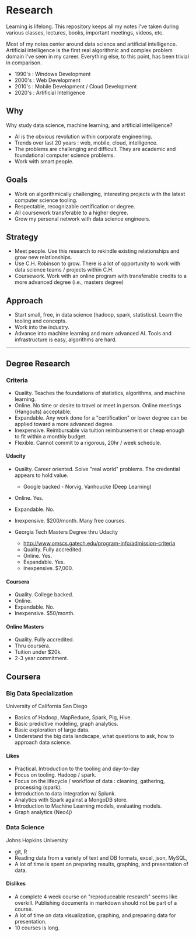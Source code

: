 # Research

Learning is lifelong. This repository keeps all my notes I've taken during various classes, lectures, books, important meetings, videos, etc.

Most of my notes center around data science and artificial intelligence. Artificial intelligence is the first real algorithmic and complex problem domain I've seen in my career. Everything else, to this point, has been trivial in comparison.

* 1990's : Windows Development
* 2000's : Web Development
* 2010's : Mobile Development / Cloud Development
* 2020's : Artificial Intelligence

## Why

Why study data science, machine learning, and artificial intelligence?

* AI is the obvious revolution within corporate engineering.
* Trends over last 20 years : web, mobile, cloud, intelligence.
* The problems are challenging and difficult. They are academic and foundational computer science problems.
* Work with smart people.

## Goals

* Work on algorithmically challenging, interesting projects with the latest computer science tooling.
* Respectable, recognizable certification or degree.
* All coursework transferable to a higher degree.
* Grow my personal network with data science engineers.

## Strategy

* Meet people. Use this research to rekindle existing relationships and grow new relationships.
* Use C.H. Robinson to grow. There is a lot of opportunity to work with data science teams / projects within C.H.
* Coursework. Work with an online program with transferable credits to a more advanced degree (i.e., masters degree)

## Approach

* Start small, free, in data science (hadoop, spark, statistics). Learn the tooling and concepts.
* Work into the industry.
* Advance into machine learning and more advanced AI. Tools and infrastructure is easy, algorithms are hard.

--------------------------------------------------------------------------------

## Degree Research

### Criteria

* Quality. Teaches the foundations of statistics, algorithms, and machine learning.
* Online. No time or desire to travel or meet in person. Online meetings (Hangouts) acceptable.
* Expandable. Any work done for a "certification" or lower degree can be applied toward a more advanced degree.
* Inexpensive. Reimbursable via tuition reimbursement or cheap enough to fit within a monthly budget.
* Flexible. Cannot commit to a rigorous, 20hr / week schedule.

#### Udacity

* Quality. Career oriented. Solve "real world" problems. The credential appears to hold value.
  * Google backed - Norvig, Vanhoucke (Deep Learning)
* Online. Yes.
* Expandable. No.
* Inexpensive. $200/month. Many free courses.

* Georgia Tech Masters Degree thru Udacity
  * http://www.omscs.gatech.edu/program-info/admission-criteria
  * Quality. Fully accredited.
  * Online. Yes.
  * Expandable. Yes.
  * Inexpensive. $7,000.

#### Coursera

* Quality. College backed.
* Online.
* Expandable. No.
* Inexpensive. $50/month.


#### Online Masters

* Quality. Fully accredited.
* Thru coursera.
* Tuition under $20k.
* 2-3 year commitment.



## Coursera

### Big Data Specialization

University of California San Diego

* Basics of Hadoop, MapReduce, Spark, Pig, Hive.
* Basic predictive modeling, graph analytics.
* Basic exploration of large data.
* Understand the big data landscape, what questions to ask, how to approach data science.

#### Likes

* Practical. Introduction to the tooling and day-to-day
* Focus on tooling. Hadoop / spark.
* Focus on the lifecycle / workflow of data : cleaning, gathering, processing (spark).
* Introduction to data integration w/ Splunk.
* Analytics with Spark against a MongoDB store.
* Introduction to Machine Learning models, evaluating models.
* Graph analytics (Neo4j)

### Data Science

Johns Hopkins University

* git, R
* Reading data from a variety of text and DB formats, excel, json, MySQL,
* A lot of time is spent on preparing results, graphing, and presentation of data.

#### Dislikes

* A complete 4 week course on "reproduceable research" seems like overkill. Publishing documents in markdown should not be part of a course.
* A lot of time on data visualization, graphing, and preparing data for presentation.
* 10 courses is long.
